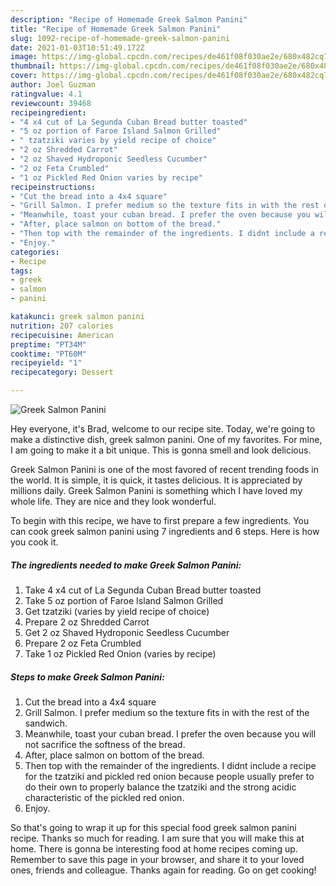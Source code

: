 ```yaml
---
description: "Recipe of Homemade Greek Salmon Panini"
title: "Recipe of Homemade Greek Salmon Panini"
slug: 1092-recipe-of-homemade-greek-salmon-panini
date: 2021-01-03T10:51:49.172Z
image: https://img-global.cpcdn.com/recipes/de461f08f030ae2e/680x482cq70/greek-salmon-panini-recipe-main-photo.jpg
thumbnail: https://img-global.cpcdn.com/recipes/de461f08f030ae2e/680x482cq70/greek-salmon-panini-recipe-main-photo.jpg
cover: https://img-global.cpcdn.com/recipes/de461f08f030ae2e/680x482cq70/greek-salmon-panini-recipe-main-photo.jpg
author: Joel Guzman
ratingvalue: 4.1
reviewcount: 39468
recipeingredient:
- "4 x4 cut of La Segunda Cuban Bread butter toasted"
- "5 oz portion of Faroe Island Salmon Grilled"
- " tzatziki varies by yield recipe of choice"
- "2 oz Shredded Carrot"
- "2 oz Shaved Hydroponic Seedless Cucumber"
- "2 oz Feta Crumbled"
- "1 oz Pickled Red Onion varies by recipe"
recipeinstructions:
- "Cut the bread into a 4x4 square"
- "Grill Salmon. I prefer medium so the texture fits in with the rest of the sandwich."
- "Meanwhile, toast your cuban bread. I prefer the oven because you will not sacrifice the softness of the bread."
- "After, place salmon on bottom of the bread."
- "Then top with the remainder of the ingredients. I didnt include a recipe for the tzatziki and pickled red onion because people usually prefer to do their own to properly balance the tzatziki and the strong acidic characteristic of the pickled red onion."
- "Enjoy."
categories:
- Recipe
tags:
- greek
- salmon
- panini

katakunci: greek salmon panini 
nutrition: 207 calories
recipecuisine: American
preptime: "PT34M"
cooktime: "PT60M"
recipeyield: "1"
recipecategory: Dessert

---
```



![Greek Salmon Panini](https://img-global.cpcdn.com/recipes/de461f08f030ae2e/680x482cq70/greek-salmon-panini-recipe-main-photo.jpg)

Hey everyone, it's Brad, welcome to our recipe site. Today, we're going to make a distinctive dish, greek salmon panini. One of my favorites. For mine, I am going to make it a bit unique. This is gonna smell and look delicious.

Greek Salmon Panini is one of the most favored of recent trending foods in the world. It is simple, it is quick, it tastes delicious. It is appreciated by millions daily. Greek Salmon Panini is something which I have loved my whole life. They are nice and they look wonderful.




To begin with this recipe, we have to first prepare a few ingredients. You can cook greek salmon panini using 7 ingredients and 6 steps. Here is how you cook it.

<!--inarticleads1-->

##### The ingredients needed to make Greek Salmon Panini:

1. Take 4 x4 cut of La Segunda Cuban Bread butter toasted
1. Take 5 oz portion of Faroe Island Salmon Grilled
1. Get  tzatziki (varies by yield recipe of choice)
1. Prepare 2 oz Shredded Carrot
1. Get 2 oz Shaved Hydroponic Seedless Cucumber
1. Prepare 2 oz Feta Crumbled
1. Take 1 oz Pickled Red Onion (varies by recipe)




<!--inarticleads2-->

##### Steps to make Greek Salmon Panini:

1. Cut the bread into a 4x4 square
1. Grill Salmon. I prefer medium so the texture fits in with the rest of the sandwich.
1. Meanwhile, toast your cuban bread. I prefer the oven because you will not sacrifice the softness of the bread.
1. After, place salmon on bottom of the bread.
1. Then top with the remainder of the ingredients. I didnt include a recipe for the tzatziki and pickled red onion because people usually prefer to do their own to properly balance the tzatziki and the strong acidic characteristic of the pickled red onion.
1. Enjoy.




So that's going to wrap it up for this special food greek salmon panini recipe. Thanks so much for reading. I am sure that you will make this at home. There is gonna be interesting food at home recipes coming up. Remember to save this page in your browser, and share it to your loved ones, friends and colleague. Thanks again for reading. Go on get cooking!
